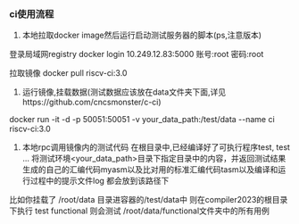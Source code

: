 ### ci使用流程

1. 本地拉取docker image然后运行启动测试服务器的脚本(ps,注意版本)

登录局域网registry
docker login 10.249.12.83:5000
账号:root
密码:root

拉取镜像
docker pull riscv-ci:3.0

1. 运行镜像,挂载数据(测试数据应该放在data文件夹下面,详见https://github.com/cncsmonster/c-ci)

docker run -it -d -p 50051:50051 -v your_data_path:/test/data --name ci riscv-ci:3.0

1. 本地rpc调用镜像内的测试代码
   在根目录中,已经编译好了可执行程序test,
   test   ...
   将测试环境<your_data_path>目录下指定目录中的内容，并返回测试结果
   生成的自己的汇编代码myasm以及比对用的标准汇编代码tasm以及编译和运行过程中的提示文件log
   都会放到该路径下

比如你挂载了 /root/data 目录进容器的/test/data中
则在compiler2023的根目录下执行
test functional
则会测试 /root/data/functional文件夹中的所有用例